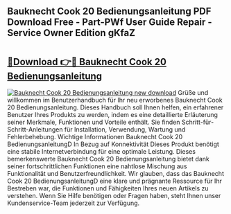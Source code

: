 ## Bauknecht Cook 20 Bedienungsanleitung PDF Download Free - Part-PWf User Guide Repair - Service Owner Edition gKfaZ

# <h2><a href="http://df2hp7.blite.top/?on=Bauknecht+Cook+20+Bedienungsanleitung">🔗Download 👉🔴 Bauknecht Cook 20 Bedienungsanleitung</a></h2>

[![Bauknecht Cook 20 Bedienungsanleitung new download](https://i.imgur.com/lujVjoI.png)](http://df2hp7.blite.top/?on=Bauknecht+Cook+20+Bedienungsanleitung)
Grüße und willkommen im Benutzerhandbuch für Ihr neu erworbenes Bauknecht Cook 20 Bedienungsanleitung. Dieses Handbuch soll Ihnen helfen, ein erfahrener Benutzer Ihres Produkts zu werden, indem es eine detaillierte Erläuterung seiner Merkmale, Funktionen und Vorteile enthält. Sie finden Schritt-für-Schritt-Anleitungen für Installation, Verwendung, Wartung und Fehlerbehebung. Wichtige Informationen Bauknecht Cook 20 BedienungsanleitungD In Bezug auf Konnektivität Dieses Produkt benötigt eine stabile Internetverbindung für eine optimale Leistung. Dieses bemerkenswerte Bauknecht Cook 20 Bedienungsanleitung bietet dank seiner fortschrittlichen Funktionen eine nahtlose Mischung aus Funktionalität und Benutzerfreundlichkeit. Wir glauben, dass das Bauknecht Cook 20 BedienungsanleitungD eine klare und prägnante Ressource für Ihr Bestreben war, die Funktionen und Fähigkeiten Ihres neuen Artikels zu verstehen. Wenn Sie Hilfe benötigen oder Fragen haben, steht Ihnen unser Kundenservice-Team jederzeit zur Verfügung.
